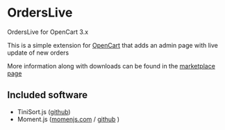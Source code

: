 # OrdersLive
OrdersLive for OpenCart 3.x

This is a simple extension for [OpenCart](https://github.com/opencart/opencart) that adds an admin page with live update of new orders

More information along with downloads can be found in the [marketplace page](https://www.opencart.com/index.php?route=marketplace/extension/info&extension_id=32791)

## Included software
* TiniSort.js ([github](https://github.com/Sjeiti/TinySort))
* Moment.js ([momenjs.com](http://momentjs.com/) / [github](https://github.com/moment/moment) )
